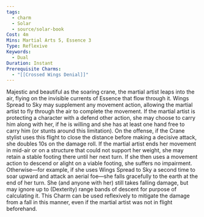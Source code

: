 ```yaml
---
tags:
  - charm
  - Solar
  - source/solar-book
Cost: 4m
Mins: Martial Arts 5, Essence 3
Type: Reflexive
Keywords:
  - Dual
Duration: Instant
Prerequisite Charms:
  - "[[Crossed Wings Denial]]"
---
```

Majestic and beautiful as the soaring crane, the martial artist leaps into the air, flying on the invisible currents of Essence that flow through it. Wings Spread to Sky may supplement any movement action, allowing the martial artist to fly through the air to complete the movement. If the martial artist is protecting a character with a defend other action, she may choose to carry him along with her, if he is willing and she has at least one hand free to carry him (or stunts around this limitation). On the offense, if the Crane stylist uses this flight to close the distance before making a decisive attack, she doubles 10s on the damage roll. If the martial artist ends her movement in mid-air or on a structure that could not support her weight, she may retain a stable footing there until her next turn. If she then uses a movement action to descend or alight on a viable footing, she suffers no impairment. Otherwise—for example, if she uses Wings Spread to Sky a second time to soar upward and attack an aerial foe—she falls gracefully to the earth at the end of her turn. She (and anyone with her) still takes falling damage, but may ignore up to (Dexterity) range bands of descent for purpose of calculating it. This Charm can be used reflexively to mitigate the damage from a fall in this manner, even if the martial artist was not in flight beforehand.